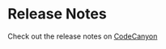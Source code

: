 # Release Notes

Check out the release notes on [CodeCanyon](https://codecanyon.net/item/agon-laravel-multipurpose-agency-script/40473108)
